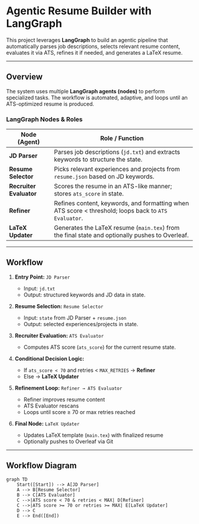# Agentic Resume Builder with LangGraph

This project leverages **LangGraph** to build an agentic pipeline that automatically parses job descriptions, selects relevant resume content, evaluates it via ATS, refines it if needed, and generates a LaTeX resume.

---

## **Overview**

The system uses multiple **LangGraph agents (nodes)** to perform specialized tasks. The workflow is automated, adaptive, and loops until an ATS-optimized resume is produced.

### **LangGraph Nodes & Roles**

| Node (Agent) | Role / Function |
|--------------|----------------|
| **JD Parser** | Parses job descriptions (`jd.txt`) and extracts keywords to structure the state. |
| **Resume Selector** | Picks relevant experiences and projects from `resume.json` based on JD keywords. |
| **Recruiter Evaluator** | Scores the resume in an ATS-like manner; stores `ats_score` in state. |
| **Refiner** | Refines content, keywords, and formatting when ATS score < threshold; loops back to `ATS Evaluator`. |
| **LaTeX Updater** | Generates the LaTeX resume (`main.tex`) from the final state and optionally pushes to Overleaf. |

---

## **Workflow**

1. **Entry Point:** `JD Parser`  
   - Input: `jd.txt`  
   - Output: structured keywords and JD data in state.

2. **Resume Selection:** `Resume Selector`  
   - Input: `state` from JD Parser + `resume.json`  
   - Output: selected experiences/projects in state.

3. **Recruiter Evaluation:** `ATS Evaluator`  
   - Computes ATS score (`ats_score`) for the current resume state.

4. **Conditional Decision Logic:**  
   - If `ats_score < 70` and retries < `MAX_RETRIES` → **Refiner**  
   - Else → **LaTeX Updater**

5. **Refinement Loop:** `Refiner → ATS Evaluator`  
   - Refiner improves resume content  
   - ATS Evaluator rescans  
   - Loops until score ≥ 70 or max retries reached

6. **Final Node:** `LaTeX Updater`  
   - Updates LaTeX template (`main.tex`) with finalized resume  
   - Optionally pushes to Overleaf via Git

---

## **Workflow Diagram**

```mermaid
graph TD
    Start([Start]) --> A[JD Parser]
    A --> B[Resume Selector]
    B --> C[ATS Evaluator]
    C -->|ATS score < 70 & retries < MAX| D[Refiner]
    C -->|ATS score >= 70 or retries >= MAX| E[LaTeX Updater]
    D --> C
    E --> End([End])

